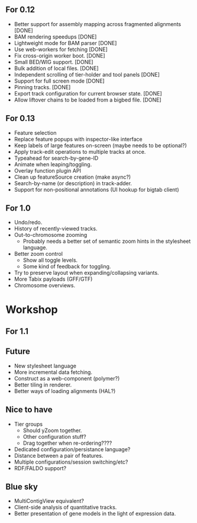 For 0.12
--------

  - Better support for assembly mapping across fragmented alignments [DONE]
  - BAM rendering speedups [DONE]
  - Lightweight mode for BAM parser [DONE]
  - Use web-workers for fetching [DONE]
  - Fix cross-origin worker boot. [DONE]
  - Small BED/WIG support. [DONE]
  - Bulk addition of local files. [DONE]
  - Independent scrolling of tier-holder and tool panels [DONE]
  - Support for full screen mode [DONE]
  - Pinning tracks. [DONE]
  - Export track configuration for current browser state. [DONE]
  - Allow liftover chains to be loaded from a bigbed file. [DONE]

For 0.13
--------

  - Feature selection
  - Replace feature popups with inspector-like interface
  - Keep labels of large features on-screen (maybe needs to be optional?)
  - Apply track-edit operations to multiple tracks at once.
  - Typeahead for search-by-gene-ID
  - Animate when leaping/toggling.
  - Overlay function plugin API
  - Clean up featureSource creation (make async?)
  - Search-by-name (or description) in track-adder.
  - Support for non-positional annotations (UI hookup for bigtab client)

For 1.0
--------

  - Undo/redo.  
  - History of recently-viewed tracks.
  - Out-to-chromosome zooming
    + Probably needs a better set of semantic zoom hints in the
      stylesheet language.
  - Better zoom control
    + Show all toggle levels.
    + Some kind of feedback for toggling.
  - Try to preserve layout when expanding/collapsing variants.
  - More Tabix payloads (GFF/GTF)
  - Chromosome overviews.

Workshop
========

For 1.1
--------



Future
-------------

 - New stylesheet language
 - More incremental data fetching.
 - Construct as a web-component (polymer?)
 - Better tiling in renderer.
 - Better ways of loading alignments (HAL?)

Nice to have
------------

 - Tier groups
     + Should yZoom together.
     + Other configuration stuff?
     + Drag together when re-ordering????
 - Dedicated configuration/persistance language?
 - Distance between a pair of features.
 - Multiple configurations/session switching/etc?
- RDF/FALDO support?

Blue sky
--------
    
 - MultiContigView equivalent?
 - Client-side analysis of quantitative tracks.
 - Better presentation of gene models in the light of expression data.